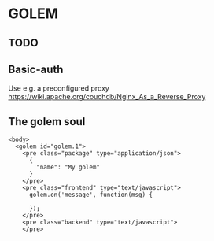 # GOLEM

## TODO

## Basic-auth

Use e.g. a preconfigured proxy
https://wiki.apache.org/couchdb/Nginx_As_a_Reverse_Proxy

## The golem soul

    <body>
      <golem id="golem.1">
        <pre class="package" type="application/json">
          {
            "name": "My golem"
          }
        </pre>
        <pre class="frontend" type="text/javascript">
          golem.on('message', function(msg) {

          });
        </pre>
        <pre class="backend" type="text/javascript">
        </pre>
